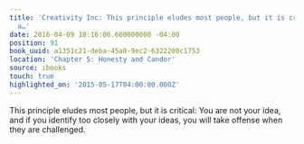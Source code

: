 ```yaml
---
title: 'Creativity Inc: This principle eludes most people, but it is critical: You
  a…'
date: 2016-04-09 18:16:00.600000000 -04:00
position: 91
book_uuid: a1351c21-deba-45a0-9ec2-6322200c1753
location: 'Chapter 5: Honesty and Candor'
source: ibooks
touch: true
highlighted_on: '2015-05-17T04:00:00.000Z'
---
```


This principle eludes most people, but it is critical: You are not your idea, and if you identify too closely with your ideas, you will take offense when they are challenged.